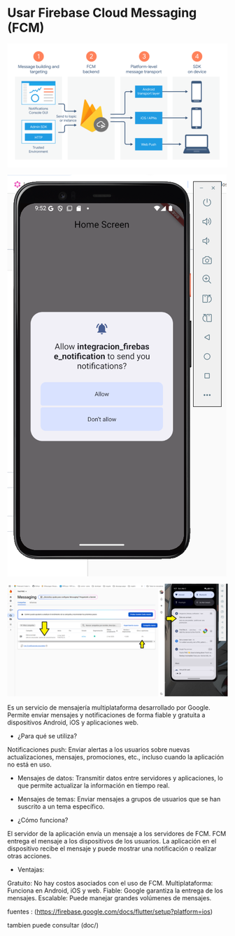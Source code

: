 # Usar Firebase Cloud Messaging (FCM) 

![Texto alternativo](./assets/img0.png)

![Texto alternativo](./assets/img2.png)

![Texto alternativo](./assets/img3.png)

Es un servicio de mensajería multiplataforma desarrollado por Google.
Permite enviar mensajes y notificaciones de forma fiable y gratuita a dispositivos Android, iOS y aplicaciones web.

- ¿Para qué se utiliza?

Notificaciones push: Enviar alertas a los usuarios sobre nuevas actualizaciones, mensajes, promociones, etc., incluso cuando la aplicación no está en uso.

- Mensajes de datos: Transmitir datos entre servidores y aplicaciones, lo que permite actualizar la información en tiempo real.

- Mensajes de temas: Enviar mensajes a grupos de usuarios que se han suscrito a un tema específico.

- ¿Cómo funciona?

El servidor de la aplicación envía un mensaje a los servidores de FCM.
FCM entrega el mensaje a los dispositivos de los usuarios.
La aplicación en el dispositivo recibe el mensaje y puede mostrar una notificación o realizar otras acciones.

- Ventajas:

Gratuito: No hay costos asociados con el uso de FCM.
Multiplataforma: Funciona en Android, iOS y web.
Fiable: Google garantiza la entrega de los mensajes.
Escalable: Puede manejar grandes volúmenes de mensajes.



fuentes : (https://firebase.google.com/docs/flutter/setup?platform=ios)


tambien puede consultar (doc/)